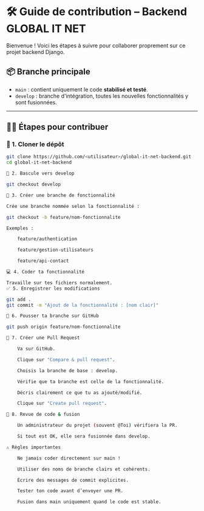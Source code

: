 # 🛠️ Guide de contribution – Backend GLOBAL IT NET

Bienvenue ! Voici les étapes à suivre pour collaborer proprement sur ce projet backend Django.

## 📦 Branche principale

- `main` : contient uniquement le code **stabilisé et testé**.
- `develop` : branche d'intégration, toutes les nouvelles fonctionnalités y sont fusionnées.

---

## 🧑‍💻 Étapes pour contribuer

### 🔁 1. Cloner le dépôt

```bash
git clone https://github.com/<utilisateur>/global-it-net-backend.git
cd global-it-net-backend

🌱 2. Bascule vers develop

git checkout develop

🌿 3. Créer une branche de fonctionnalité

Crée une branche nommée selon la fonctionnalité :

git checkout -b feature/nom-fonctionnalite

Exemples :

    feature/authentication

    feature/gestion-utilisateurs

    feature/api-contact

💻 4. Coder ta fonctionnalité

Travaille sur tes fichiers normalement.
✅ 5. Enregistrer les modifications

git add .
git commit -m "Ajout de la fonctionnalité : [nom clair]"

🚀 6. Pousser ta branche sur GitHub

git push origin feature/nom-fonctionnalite

🔀 7. Créer une Pull Request

    Va sur GitHub.

    Clique sur "Compare & pull request".

    Choisis la branche de base : develop.

    Vérifie que ta branche est celle de la fonctionnalité.

    Décris clairement ce que tu as ajouté/modifié.

    Clique sur "Create pull request".

🔎 8. Revue de code & fusion

    Un administrateur du projet (souvent @Toi) vérifiera la PR.

    Si tout est OK, elle sera fusionnée dans develop.

⚠️ Règles importantes

    Ne jamais coder directement sur main !

    Utiliser des noms de branche clairs et cohérents.

    Écrire des messages de commit explicites.

    Tester ton code avant d’envoyer une PR.

    Fusion dans main uniquement quand le code est stable.
